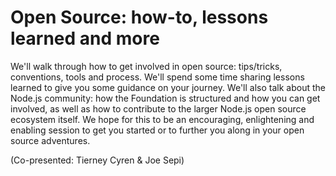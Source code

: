 # Open Source: how-to, lessons learned and more

We'll walk through how to get involved in open source: tips/tricks, conventions, tools and process. We'll spend some time sharing lessons learned to give you some guidance on your journey. We'll also talk about the Node.js community: how the Foundation is structured and how you can get involved, as well as how to contribute to the larger Node.js open source ecosystem itself. We hope for this to be an encouraging, enlightening and enabling session to get you started or to further you along in your open source adventures.

(Co-presented: Tierney Cyren & Joe Sepi)

